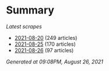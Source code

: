 # Summary
*Latest scrapes*
* [2021-08-20](https://github.com/nuuuwan/news_lk/blob/data/news_lk.2021-08-20.json) (249 articles)
* [2021-08-25](https://github.com/nuuuwan/news_lk/blob/data/news_lk.2021-08-25.json) (170 articles)
* [2021-08-26](https://github.com/nuuuwan/news_lk/blob/data/news_lk.2021-08-26.json) (97 articles)

*Generated at 09:08PM, August 26, 2021*